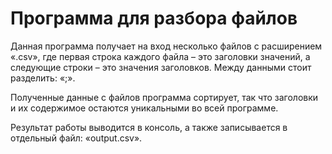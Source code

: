 # Программа для разбора файлов
Данная программа получает на вход несколько файлов с расширением «.csv», 
где первая строка каждого файла – это заголовки значений, а следующие строки – это значения заголовков. Между данными стоит разделить: «;».

Полученные данные с файлов программа сортирует, так что заголовки и их содержимое остаются уникальными во всей программе.

Результат работы выводится в консоль, а также записывается в отдельный файл: «output.csv».
